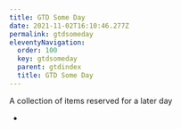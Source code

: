 ```yaml
---
title: GTD Some Day
date: 2021-11-02T16:10:46.277Z
permalink: gtdsomeday
eleventyNavigation:
  order: 100
  key: gtdsomeday
  parent: gtdindex
  title: GTD Some Day
---
```

A collection of items reserved for a later day

*